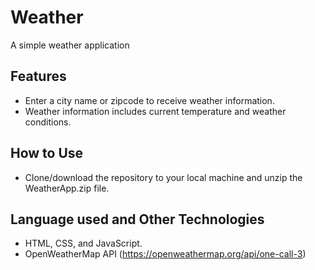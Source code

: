 # Weather
A simple weather application

## Features
* Enter a city name or zipcode to receive weather information.
* Weather information includes current temperature and weather conditions.

## How to Use
* Clone/download the repository to your local machine and unzip the WeatherApp.zip file.

## Language used and Other Technologies
* HTML, CSS, and JavaScript.
* OpenWeatherMap API (https://openweathermap.org/api/one-call-3)
